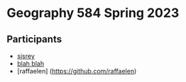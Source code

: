 # Geography 584 Spring 2023

## Participants

- [sjsrey](https://github.com/sjsrey)
- [blah blah](http://google.com)
- [raffaelen] (https://github.com/raffaelen)
